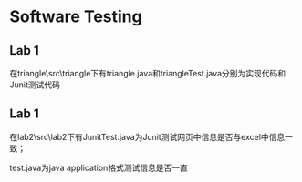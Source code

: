 # Software Testing
## Lab 1
在triangle\src\triangle下有triangle.java和triangleTest.java分别为实现代码和Junit测试代码
## Lab 1
在lab2\src\lab2下有JunitTest.java为Junit测试网页中信息是否与excel中信息一致；

test.java为java application格式测试信息是否一直
